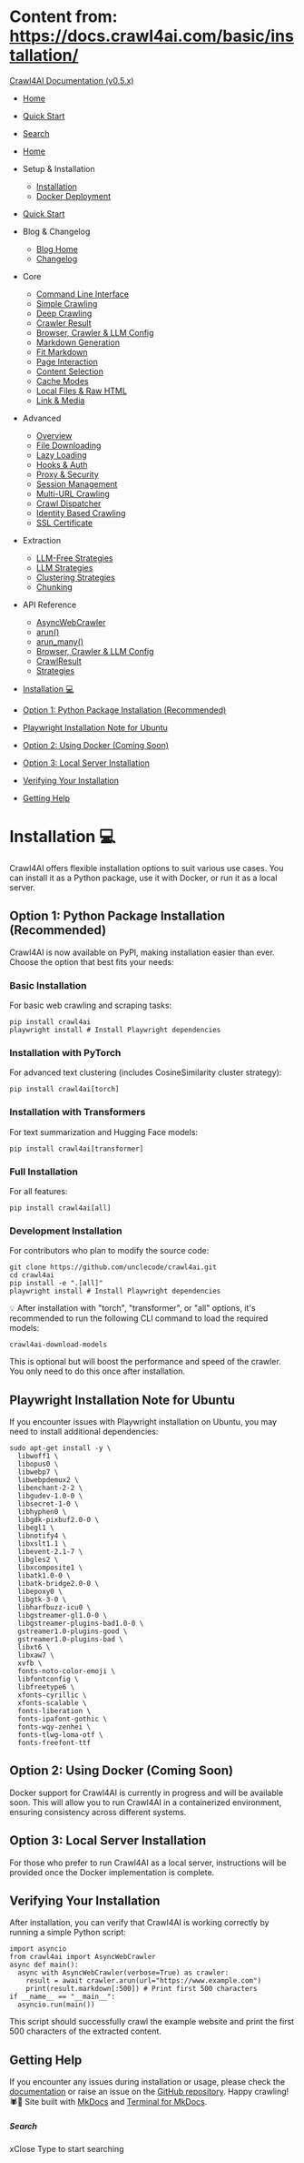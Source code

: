 # Content from: https://docs.crawl4ai.com/basic/installation/

[Crawl4AI Documentation (v0.5.x)](https://docs.crawl4ai.com/)
  * [ Home ](https://docs.crawl4ai.com/)
  * [ Quick Start ](https://docs.crawl4ai.com/core/quickstart/)
  * [ Search ](https://docs.crawl4ai.com/basic/installation/)


  * [Home](https://docs.crawl4ai.com/)
  * Setup & Installation
    * [Installation](https://docs.crawl4ai.com/core/installation/)
    * [Docker Deployment](https://docs.crawl4ai.com/core/docker-deployment/)
  * [Quick Start](https://docs.crawl4ai.com/core/quickstart/)
  * Blog & Changelog
    * [Blog Home](https://docs.crawl4ai.com/blog/)
    * [Changelog](https://github.com/unclecode/crawl4ai/blob/main/CHANGELOG.md)
  * Core
    * [Command Line Interface](https://docs.crawl4ai.com/core/cli/)
    * [Simple Crawling](https://docs.crawl4ai.com/core/simple-crawling/)
    * [Deep Crawling](https://docs.crawl4ai.com/core/deep-crawling/)
    * [Crawler Result](https://docs.crawl4ai.com/core/crawler-result/)
    * [Browser, Crawler & LLM Config](https://docs.crawl4ai.com/core/browser-crawler-config/)
    * [Markdown Generation](https://docs.crawl4ai.com/core/markdown-generation/)
    * [Fit Markdown](https://docs.crawl4ai.com/core/fit-markdown/)
    * [Page Interaction](https://docs.crawl4ai.com/core/page-interaction/)
    * [Content Selection](https://docs.crawl4ai.com/core/content-selection/)
    * [Cache Modes](https://docs.crawl4ai.com/core/cache-modes/)
    * [Local Files & Raw HTML](https://docs.crawl4ai.com/core/local-files/)
    * [Link & Media](https://docs.crawl4ai.com/core/link-media/)
  * Advanced
    * [Overview](https://docs.crawl4ai.com/advanced/advanced-features/)
    * [File Downloading](https://docs.crawl4ai.com/advanced/file-downloading/)
    * [Lazy Loading](https://docs.crawl4ai.com/advanced/lazy-loading/)
    * [Hooks & Auth](https://docs.crawl4ai.com/advanced/hooks-auth/)
    * [Proxy & Security](https://docs.crawl4ai.com/advanced/proxy-security/)
    * [Session Management](https://docs.crawl4ai.com/advanced/session-management/)
    * [Multi-URL Crawling](https://docs.crawl4ai.com/advanced/multi-url-crawling/)
    * [Crawl Dispatcher](https://docs.crawl4ai.com/advanced/crawl-dispatcher/)
    * [Identity Based Crawling](https://docs.crawl4ai.com/advanced/identity-based-crawling/)
    * [SSL Certificate](https://docs.crawl4ai.com/advanced/ssl-certificate/)
  * Extraction
    * [LLM-Free Strategies](https://docs.crawl4ai.com/extraction/no-llm-strategies/)
    * [LLM Strategies](https://docs.crawl4ai.com/extraction/llm-strategies/)
    * [Clustering Strategies](https://docs.crawl4ai.com/extraction/clustring-strategies/)
    * [Chunking](https://docs.crawl4ai.com/extraction/chunking/)
  * API Reference
    * [AsyncWebCrawler](https://docs.crawl4ai.com/api/async-webcrawler/)
    * [arun()](https://docs.crawl4ai.com/api/arun/)
    * [arun_many()](https://docs.crawl4ai.com/api/arun_many/)
    * [Browser, Crawler & LLM Config](https://docs.crawl4ai.com/api/parameters/)
    * [CrawlResult](https://docs.crawl4ai.com/api/crawl-result/)
    * [Strategies](https://docs.crawl4ai.com/api/strategies/)


  * [Installation 💻](https://docs.crawl4ai.com/basic/installation/#installation)
  * [Option 1: Python Package Installation (Recommended)](https://docs.crawl4ai.com/basic/installation/#option-1-python-package-installation-recommended)
  * [Playwright Installation Note for Ubuntu](https://docs.crawl4ai.com/basic/installation/#playwright-installation-note-for-ubuntu)
  * [Option 2: Using Docker (Coming Soon)](https://docs.crawl4ai.com/basic/installation/#option-2-using-docker-coming-soon)
  * [Option 3: Local Server Installation](https://docs.crawl4ai.com/basic/installation/#option-3-local-server-installation)
  * [Verifying Your Installation](https://docs.crawl4ai.com/basic/installation/#verifying-your-installation)
  * [Getting Help](https://docs.crawl4ai.com/basic/installation/#getting-help)


# Installation 💻
Crawl4AI offers flexible installation options to suit various use cases. You can install it as a Python package, use it with Docker, or run it as a local server.
## Option 1: Python Package Installation (Recommended)
Crawl4AI is now available on PyPI, making installation easier than ever. Choose the option that best fits your needs:
### Basic Installation
For basic web crawling and scraping tasks:
```
pip install crawl4ai
playwright install # Install Playwright dependencies

```

### Installation with PyTorch
For advanced text clustering (includes CosineSimilarity cluster strategy):
```
pip install crawl4ai[torch]

```

### Installation with Transformers
For text summarization and Hugging Face models:
```
pip install crawl4ai[transformer]

```

### Full Installation
For all features:
```
pip install crawl4ai[all]

```

### Development Installation
For contributors who plan to modify the source code:
```
git clone https://github.com/unclecode/crawl4ai.git
cd crawl4ai
pip install -e ".[all]"
playwright install # Install Playwright dependencies

```

💡 After installation with "torch", "transformer", or "all" options, it's recommended to run the following CLI command to load the required models:
```
crawl4ai-download-models

```

This is optional but will boost the performance and speed of the crawler. You only need to do this once after installation.
## Playwright Installation Note for Ubuntu
If you encounter issues with Playwright installation on Ubuntu, you may need to install additional dependencies:
```
sudo apt-get install -y \
  libwoff1 \
  libopus0 \
  libwebp7 \
  libwebpdemux2 \
  libenchant-2-2 \
  libgudev-1.0-0 \
  libsecret-1-0 \
  libhyphen0 \
  libgdk-pixbuf2.0-0 \
  libegl1 \
  libnotify4 \
  libxslt1.1 \
  libevent-2.1-7 \
  libgles2 \
  libxcomposite1 \
  libatk1.0-0 \
  libatk-bridge2.0-0 \
  libepoxy0 \
  libgtk-3-0 \
  libharfbuzz-icu0 \
  libgstreamer-gl1.0-0 \
  libgstreamer-plugins-bad1.0-0 \
  gstreamer1.0-plugins-good \
  gstreamer1.0-plugins-bad \
  libxt6 \
  libxaw7 \
  xvfb \
  fonts-noto-color-emoji \
  libfontconfig \
  libfreetype6 \
  xfonts-cyrillic \
  xfonts-scalable \
  fonts-liberation \
  fonts-ipafont-gothic \
  fonts-wqy-zenhei \
  fonts-tlwg-loma-otf \
  fonts-freefont-ttf

```

## Option 2: Using Docker (Coming Soon)
Docker support for Crawl4AI is currently in progress and will be available soon. This will allow you to run Crawl4AI in a containerized environment, ensuring consistency across different systems.
## Option 3: Local Server Installation
For those who prefer to run Crawl4AI as a local server, instructions will be provided once the Docker implementation is complete.
## Verifying Your Installation
After installation, you can verify that Crawl4AI is working correctly by running a simple Python script:
```
import asyncio
from crawl4ai import AsyncWebCrawler
async def main():
  async with AsyncWebCrawler(verbose=True) as crawler:
    result = await crawler.arun(url="https://www.example.com")
    print(result.markdown[:500]) # Print first 500 characters
if __name__ == "__main__":
  asyncio.run(main())

```

This script should successfully crawl the example website and print the first 500 characters of the extracted content.
## Getting Help
If you encounter any issues during installation or usage, please check the [documentation](https://docs.crawl4ai.com/) or raise an issue on the [GitHub repository](https://github.com/unclecode/crawl4ai/issues).
Happy crawling! 🕷️🤖
Site built with [MkDocs](http://www.mkdocs.org) and [Terminal for MkDocs](https://github.com/ntno/mkdocs-terminal). 
##### Search
xClose
Type to start searching
